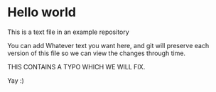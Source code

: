 # Hello world

This is a text file in an example repository

You can add Whatever text you want here, and git will preserve each version of this file so we can view the changes through time.

THIS CONTAINS A TYPO WHICH WE WILL FIX.

Yay :)